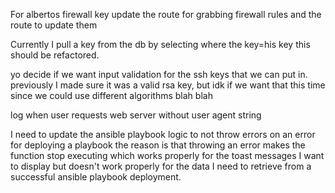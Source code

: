 For albertos firewall key update the route for grabbing firewall rules and the route to update them

Currently I pull a key from the db by selecting where the key=his key
this should be refactored.

yo decide if we want input validation for the ssh keys that we can put in. previously I made sure it was a valid rsa key, but idk if we want that this time since we could use different algorithms blah blah

log when user requests web server without user agent string


I need to update the ansible playbook logic to not throw errors on an error for deploying a playbook
the reason is that throwing an error makes the function stop executing which works properly for the toast messages I want to display but doesn't work properly for the data I need to retrieve from a successful ansible playbook deployment.
